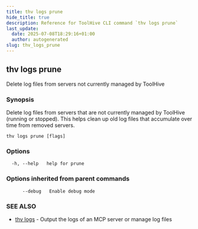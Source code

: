 ```yaml
---
title: thv logs prune
hide_title: true
description: Reference for ToolHive CLI command `thv logs prune`
last_update:
  date: 2025-07-08T18:29:16+01:00
  author: autogenerated
slug: thv_logs_prune
---
```


## thv logs prune

Delete log files from servers not currently managed by ToolHive

### Synopsis

Delete log files from servers that are not currently managed by ToolHive (running or stopped).
This helps clean up old log files that accumulate over time from removed servers.

```
thv logs prune [flags]
```

### Options

```
  -h, --help   help for prune
```

### Options inherited from parent commands

```
      --debug   Enable debug mode
```

### SEE ALSO

* [thv logs](thv_logs.md)	 - Output the logs of an MCP server or manage log files

